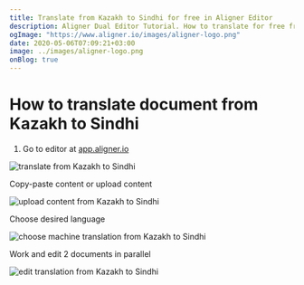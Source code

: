 ```yaml
---
title: Translate from Kazakh to Sindhi for free in Aligner Editor
description: Aligner Dual Editor Tutorial. How to translate for free from Kazakh to Sindhi. Aligner is multilingual document management platform. 
ogImage: "https://www.aligner.io/images/aligner-logo.png"
date: 2020-05-06T07:09:21+03:00
image: ../images/aligner-logo.png
onBlog: true
---
```


# How to translate document from Kazakh to Sindhi

1. Go to editor at [app.aligner.io](https://app.aligner.io "Aligner App web page")

![translate from Kazakh to Sindhi](../aligner-blank-editor.png "translate from Kazakh to Sindhi")

Copy-paste content or upload content

![upload content from Kazakh to Sindhi](../aligner-uploaded-document.png "upload content from Kazakh to Sindhi")

Choose desired language

![choose machine translation from Kazakh to Sindhi](../aligner-language-dropdown.png "choose machine translation from Kazakh to Sindhi")

Work and edit 2 documents in parallel

![edit translation from Kazakh to Sindhi](../aligner-double-sitded-editor.png "edit translation from Kazakh to Sindhi")


